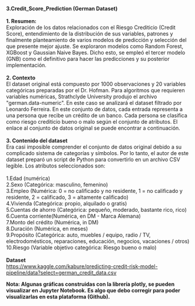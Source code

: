 <b>3.Credit_Score_Prediction (German Dataset) </b> 
<br> <br>
<b>1. Resumen:</b> <br> Exploración de los datos relacionados con el Riesgo Crediticio (Credit Score), entendimiento de la distribución de sus variables, patrones y finalmente planteamiento de varios modelos de predicción y selección del que presente mejor ajuste. 
Se exploraron modelos como Random Forest, XGBoost y Gaussian Naive Bayes. Dicho esto, se empleó el tercer modelo (GNB) como el definitivo para hacer las predicciones y su posterior implementación.
<br> <br>
<b>2. Contexto </b> <br>
El dataset original está compuesto por 1000 observaciones y 20 variables categóricas preparadas por el Dr. Hofman. Para algoritmos que requieren variables numéricas, Strathclyde University produjo el archivo "german.data-numeric". En este caso se analizará el dataset filtrado por Leonardo Ferreira. En este conjunto de datos, cada entrada representa a una persona que recibe un crédito de un banco. Cada persona se clasifica como riesgo crediticio bueno o malo según el conjunto de atributos. El enlace al conjunto de datos original se puede encontrar a continuación.
<br> <br>
<b>3. Contenido del dataset </b> <br>
Era casi imposible comprender el conjunto de datos original debido a su complicado sistema de categorías y símbolos. Por lo tanto, el autor de este dataset preparó un script de Python para convertirlo en un archivo CSV legible. Los atributos seleccionados son:
<br> <br>
1.Edad (numérica) <br>
2.Sexo (Categórica: masculino, femenino) <br>
3.Empleo (Numérica: 0 = no calificado y no residente, 1 = no calificado y residente, 2 = calificado, 3 = altamente calificado) <br>
4.Vivienda (Categórica: propio, alquilado o gratis) <br>
5.Cuentas de ahorro (Categórica: pequeño, moderado, bastante rico, rico) <br>
6.Cuenta corriente(Numérica, en DM - Marca Alemana) <br>
7.Monto del crédito (Numérica, in DM) <br>
8.Duración (Numérica, en meses) <br>
9.Propósito (Categórica: auto, muebles / equipo, radio / TV, electrodomésticos, reparaciones, educación, negocios, vacaciones / otros) <br>
10.Riesgo (Variable objetivo categórica: Riesgo bueno o malo) <br>
<br>
<b>Dataset</b> <br>
https://www.kaggle.com/kabure/predicting-credit-risk-model-pipeline/data?select=german_credit_data.csv

<b> Nota: Algunas gráficas construidas con la librería plotly, se pueden visualizar en Jupyter Notebook. Es algo que debo corregir para poder visualizarlas en esta plataforma (Github). </b>
